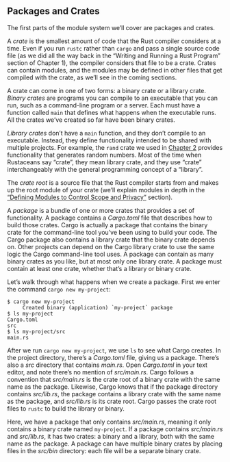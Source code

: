 ## Packages and Crates

The first parts of the module system we’ll cover are packages and crates.

A *crate* is the smallest amount of code that the Rust compiler considers at a
time. Even if you run `rustc` rather than `cargo` and pass a single source code
file (as we did all the way back in the “Writing and Running a Rust Program”
section of Chapter 1), the compiler considers that file to be a crate. Crates
can contain modules, and the modules may be defined in other files that get
compiled with the crate, as we’ll see in the coming sections.

A crate can come in one of two forms: a binary crate or a library crate.
*Binary crates* are programs you can compile to an executable that you can run,
such as a command-line program or a server. Each must have a function called
`main` that defines what happens when the executable runs. All the crates we’ve
created so far have been binary crates.

*Library crates* don’t have a `main` function, and they don’t compile to an
executable. Instead, they define functionality intended to be shared with
multiple projects. For example, the `rand` crate we used in [Chapter
2][rand]<!-- ignore --> provides functionality that generates random numbers.
Most of the time when Rustaceans say “crate”, they mean library crate, and they
use “crate” interchangeably with the general programming concept of a “library”.

The *crate root* is a source file that the Rust compiler starts from and makes
up the root module of your crate (we’ll explain modules in depth in the
[“Defining Modules to Control Scope and Privacy”][modules]<!-- ignore -->
section).

A *package* is a bundle of one or more crates that provides a set of
functionality. A package contains a *Cargo.toml* file that describes how to
build those crates. Cargo is actually a package that contains the binary crate
for the command-line tool you’ve been using to build your code. The Cargo
package also contains a library crate that the binary crate depends on. Other
projects can depend on the Cargo library crate to use the same logic the Cargo
command-line tool uses. A package can contain as many binary crates as you
like, but at most only one library crate. A package must contain at least one
crate, whether that’s a library or binary crate.

Let’s walk through what happens when we create a package. First we enter the
command `cargo new my-project`:

```console
$ cargo new my-project
     Created binary (application) `my-project` package
$ ls my-project
Cargo.toml
src
$ ls my-project/src
main.rs
```

After we run `cargo new my-project`, we use `ls` to see what Cargo creates. In
the project directory, there’s a *Cargo.toml* file, giving us a package.
There’s also a *src* directory that contains *main.rs*. Open *Cargo.toml* in
your text editor, and note there’s no mention of *src/main.rs*. Cargo follows a
convention that *src/main.rs* is the crate root of a binary crate with the same
name as the package. Likewise, Cargo knows that if the package directory
contains *src/lib.rs*, the package contains a library crate with the same name
as the package, and *src/lib.rs* is its crate root. Cargo passes the crate root
files to `rustc` to build the library or binary.

Here, we have a package that only contains *src/main.rs*, meaning it only
contains a binary crate named `my-project`. If a package contains *src/main.rs*
and *src/lib.rs*, it has two crates: a binary and a library, both with the same
name as the package. A package can have multiple binary crates by placing files
in the *src/bin* directory: each file will be a separate binary crate.

[modules]: ch07-02-defining-modules-to-control-scope-and-privacy.html
[rand]: ch02-00-guessing-game-tutorial.html#generating-a-random-number
